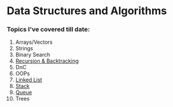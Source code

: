 # Data Structures and Algorithms

### Topics I've covered till date:
1. Arrays/Vectors
2. Strings
3. Binary Search
4. [Recursion & Backtracking](https://github.com/riyasachdeva04/dsa/tree/main/dsa/reccursion)
5. DnC
6. OOPs
7. [Linked List](https://github.com/riyasachdeva04/dsa/tree/main/dsa/linked%20list)
8. [Stack](https://github.com/riyasachdeva04/dsa/tree/main/dsa/stack)
9. [Queue](https://github.com/riyasachdeva04/dsa/tree/main/dsa/queue)
10. Trees
